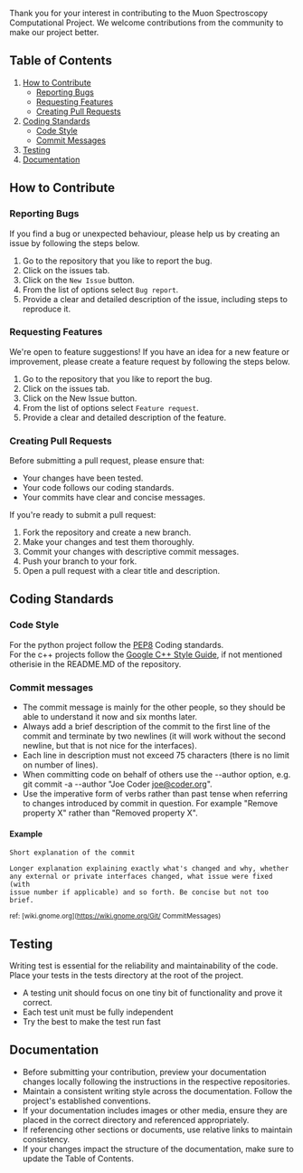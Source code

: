 Thank you for your interest in contributing to the Muon Spectroscopy Computational Project. We welcome contributions from the community to make our project better.

## Table of Contents

1. [How to Contribute](#how-to-contribute)
    - [Reporting Bugs](#reporting-bugs)
    - [Requesting Features](#requesting-features)
    - [Creating Pull Requests](#creating-pull-requests)
2. [Coding Standards](#coding-standards)
    - [Code Style](#code-style)
    - [Commit Messages](#commit-messages)
3. [Testing](#testing)
4. [Documentation](#documentation)




## How to Contribute

### Reporting Bugs

If you find a bug or unexpected behaviour, please help us by creating an issue by following the steps below.
1. Go to the repository that you like to report the bug.
2. Click on the issues tab.
3. Click on the `New Issue` button.
4. From the list of options select `Bug report`.
5. Provide a clear and detailed description of the issue, including steps to reproduce it.

### Requesting Features

We're open to feature suggestions! If you have an idea for a new feature or improvement, please create a feature request by following the steps below.
1. Go to the repository that you like to report the bug.
2. Click on the issues tab.
3. Click on the New Issue button.
4. From the list of options select `Feature request`.
5. Provide a clear and detailed description of the feature.

### Creating Pull Requests

Before submitting a pull request, please ensure that:

- Your changes have been tested.
- Your code follows our coding standards.
- Your commits have clear and concise messages.

If you're ready to submit a pull request:

1. Fork the repository and create a new branch.
2. Make your changes and test them thoroughly.
3. Commit your changes with descriptive commit messages.
4. Push your branch to your fork.
5. Open a pull request with a clear title and description.

## Coding Standards

### Code Style

For the python project follow the [PEP8](https://peps.python.org/pep-0008/) Coding standards. <br>
For the c++ projects follow the [Google C++ Style Guide](https://google.github.io/styleguide/cppguide.html), if not mentioned otherisie in the README.MD of the repository.

### Commit messages
- The commit message is mainly for the other people, so they should be able to understand it now and six months later. 
- Always add a brief description of the commit to the first line of the commit and terminate by two newlines (it will work without the second newline, but that is not nice for the interfaces). 
- Each line in description must not exceed 75 characters (there is no limit on number of lines). 
- When committing code on behalf of others use the --author option, e.g. git commit -a --author "Joe Coder <joe@coder.org>". 
- Use the imperative form of verbs rather than past tense when referring to changes introduced by commit in question. For example "Remove property X" rather than "Removed property X".

#### Example
```
Short explanation of the commit

Longer explanation explaining exactly what's changed and why, whether
any external or private interfaces changed, what issue were fixed (with
issue number if applicable) and so forth. Be concise but not too brief.

```

<sup> ref: [wiki.gnome.org](https://wiki.gnome.org/Git/ CommitMessages)</sup>

## Testing
Writing test is essential for the reliability and maintainability of the code. Place your tests in the tests directory at the root of the project.

- A testing unit should focus  on one tiny bit of functionality and prove it correct.
- Each test unit must be fully independent
- Try the best to make the test run fast

## Documentation

- Before submitting your contribution, preview your documentation changes locally following the instructions in the respective repositories.
- Maintain a consistent writing style across the documentation. Follow the project's established conventions.
- If your documentation includes images or other media, ensure they are placed in the correct directory and referenced appropriately.
- If referencing other sections or documents, use relative links to maintain consistency.
- If your changes impact the structure of the documentation, make sure to update the Table of Contents.

